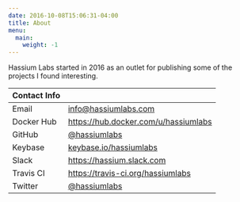```yaml
---
date: 2016-10-08T15:06:31-04:00
title: About
menu:
  main:
    weight: -1
---
```


Hassium Labs started in 2016 as an outlet for publishing some of the projects 
I found interesting.

Contact Info | &nbsp;
----         | ----
Email	     | [info@hassiumlabs.com](mailto:info@hassiumlabs.com)
Docker Hub   | https://hub.docker.com/u/hassiumlabs
GitHub	     | [@hassiumlabs](https://github.com/hassiumlabs)
Keybase      | [keybase.io/hassiumlabs](https://keybase.io/hassiumlabs)
Slack	     | https://hassium.slack.com
Travis CI    | https://travis-ci.org/hassiumlabs
Twitter	     | [@hassiumlabs](https://twitter.com/hassiumlabs)
